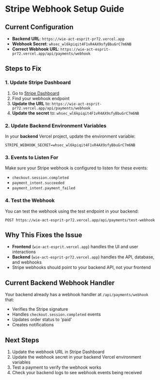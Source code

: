 # Stripe Webhook Setup Guide

## Current Configuration

- **Backend URL**: `https://wie-act-esprit-pr72.vercel.app`
- **Webhook Secret**: `whsec_wl6kpiqit4F1vR4AX9sfyBbuGrC7m6NB`
- **Correct Webhook URL**: `https://wie-act-esprit-pr72.vercel.app/api/payments/webhook`

## Steps to Fix

### 1. Update Stripe Dashboard

1. Go to [Stripe Dashboard](https://dashboard.stripe.com/webhooks)
2. Find your webhook endpoint
3. **Update the URL** to: `https://wie-act-esprit-pr72.vercel.app/api/payments/webhook`
4. **Update the secret** to: `whsec_wl6kpiqit4F1vR4AX9sfyBbuGrC7m6NB`

### 2. Update Backend Environment Variables

In your **backend** Vercel project, update the environment variable:

```
STRIPE_WEBHOOK_SECRET=whsec_wl6kpiqit4F1vR4AX9sfyBbuGrC7m6NB
```

### 3. Events to Listen For

Make sure your Stripe webhook is configured to listen for these events:
- `checkout.session.completed`
- `payment_intent.succeeded`
- `payment_intent.payment_failed`

### 4. Test the Webhook

You can test the webhook using the test endpoint in your backend:
```
POST https://wie-act-esprit-pr72.vercel.app/api/payments/test-webhook
```

## Why This Fixes the Issue

- **Frontend** (`wie-act-esprit.vercel.app`) handles the UI and user interactions
- **Backend** (`wie-act-esprit-pr72.vercel.app`) handles the API, database, and webhooks
- Stripe webhooks should point to your backend API, not your frontend

## Current Backend Webhook Handler

Your backend already has a webhook handler at `/api/payments/webhook` that:
- Verifies the Stripe signature
- Handles `checkout.session.completed` events
- Updates order status to 'paid'
- Creates notifications

## Next Steps

1. Update the webhook URL in Stripe Dashboard
2. Update the webhook secret in your backend Vercel environment variables
3. Test a payment to verify the webhook works
4. Check your backend logs to see webhook events being received
